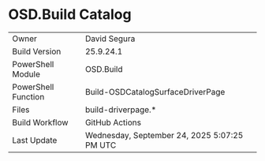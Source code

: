 ﻿# OSD.Build Catalog

| | |
|-|-|
| Owner | David Segura |
| Build Version | 25.9.24.1 |
| PowerShell Module | OSD.Build |
| PowerShell Function | Build-OSDCatalogSurfaceDriverPage |
| Files | build-driverpage.* |
| Build Workflow | GitHub Actions |
| Last Update | Wednesday, September 24, 2025 5:07:25 PM UTC |
